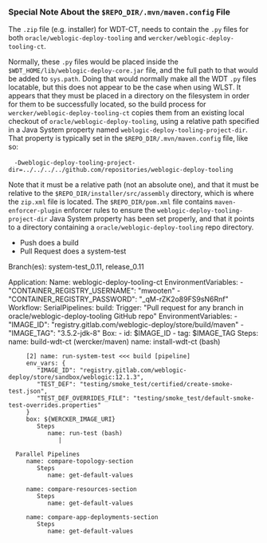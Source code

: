 ### Special Note About the ```$REPO_DIR/.mvn/maven.config``` File
The ``.zip`` file (e.g. installer) for WDT-CT, needs to contain the ``.py`` files for both ``oracle/weblogic-deploy-tooling`` and ``wercker/weblogic-deploy-tooling-ct``.<p/>
Normally, these ``.py`` files would be placed inside the ``$WDT_HOME/lib/weblogic-deploy-core.jar`` file, and the full path to that would be added to ``sys.path``. Doing that would normally make all the WDT ``.py`` files locatable, but this does not appear to be the case when using WLST. It appears that they must be placed in a directory on the filesystem in order for them to be successfully located, so the build process for ``wercker/weblogic-deploy-tooling-ct`` copies them from an existing local checkout of ``oracle/weblogic-deploy-tooling``, using a relative path specified in a Java System property named ``weblogic-deploy-tooling-project-dir``. That property is typically set in the ``$REPO_DIR/.mvn/maven.config`` file, like so:<p/>
&nbsp;&nbsp;&nbsp;``-Dweblogic-deploy-tooling-project-dir=../../../../github.com/repositories/weblogic-deploy-tooling``</p>

Note that it must be a relative path (not an absolute one), and that it must be relative to the ``$REPO_DIR/installer/src/assembly`` directory, which is where the ``zip.xml`` file is located. The ``$REPO_DIR/pom.xml`` file contains ``maven-enforcer-plugin`` enforcer rules to ensure the ``weblogic-deploy-tooling-project-dir`` Java System property has been set properly, and that it points to a directory containing a ``oracle/weblogic-deploy-tooling`` repo directory.<p/>

- Push does a build
- Pull Request does a system-test

Branch(es): system-test_0.11, release_0.11

Application:
   Name: weblogic-deploy-tooling-ct
   EnvironmentVariables:
      - "CONTAINER_REGISTRY_USERNAME": "mwooten"
      - "CONTAINER_REGISTRY_PASSWORD": "_qM-rZK2o89FS9sN6Rnf"
   Workflow:
      SerialPipelines:
         build:
            Trigger: "Pull request for any branch in oracle/weblogic-deploy-tooling GitHub repo"
            EnvironmentVariables:
               - "IMAGE_ID": "registry.gitlab.com/weblogic-deploy/store/build/maven"
               - "IMAGE_TAG": "3.5.2-jdk-8"
            Box: 
               - id: $IMAGE_ID
               - tag: $IMAGE_TAG
               Steps:
                  name: build-wdt-ct (wercker/maven)
                  name: install-wdt-ct (bash)

         [2] name: run-system-test <<< build [pipeline]
         env_vars: {
            "IMAGE_ID": "registry.gitlab.com/weblogic-deploy/store/sandbox/weblogic:12.1.3",
            "TEST_DEF": "testing/smoke_test/certified/create-smoke-test.json",
            "TEST_DEF_OVERRIDES_FILE": "testing/smoke_test/default-smoke-test-overrides.properties"
         }
         box: ${WERCKER_IMAGE_URI}
            Steps
               name: run-test (bash)
                  |

      Parallel Pipelines
         name: compare-topology-section
            Steps
               name: get-default-values

         name: compare-resources-section
            Steps
               name: get-default-values

         name: compare-app-deployments-section
            Steps
               name: get-default-values

